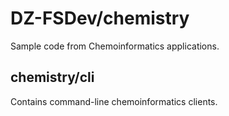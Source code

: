# DZ-FSDev/chemistry
Sample code from Chemoinformatics applications.

## chemistry/cli
Contains command-line chemoinformatics clients.
